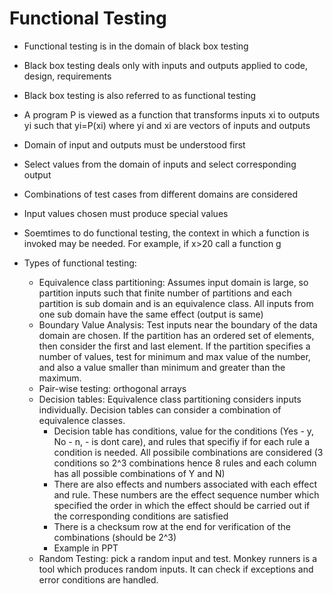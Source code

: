 #  Functional Testing  
* Functional testing is in the domain of black box testing  
* Black box testing deals only with inputs and outputs applied to code, design, requirements  
* Black box testing is also referred to as functional testing  
* A program P is viewed as a function that transforms inputs xi to outputs yi such that yi=P(xi) where yi and xi are vectors of inputs and outputs  
* Domain of input and outputs must be understood first  
* Select values from the domain of inputs and select corresponding output  
* Combinations of test cases from different domains are considered  
* Input values chosen must produce special values  
* Soemtimes to do functional testing, the context in which a function is invoked may be needed. For example, if x>20 call a function g  
  
* Types of functional testing:   
  * Equivalence class partitioning: Assumes input domain is large, so partition inputs such that finite number of partitions and each partition is sub domain and is an equivalence class. All inputs from one sub domain have the same effect (output is same)
  * Boundary Value Analysis: Test inputs near the boundary of the data domain are chosen. If the partition has an ordered set of elements, then consider the first and last element. If the partition specifies a number of values, test for minimum and max value of the number, and also a value smaller than minimum and greater than the maximum.    
  * Pair-wise testing: orthogonal arrays  
  * Decision tables: Equivalence class partitioning considers inputs individually. Decision tables can consider a combination of equivalence classes.   
    * Decision table has conditions, value for the conditions (Yes - y, No - n, - is dont care), and rules that specifiy if for each rule a condition is needed. All possibile combinations are considered (3 conditions so 2^3 combinations hence 8 rules and each column has all possible combinations of Y and N)  
    * There are also effects and numbers associated with each effect and rule. These numbers are the effect sequence number which specified the order in which the effect should be carried out if the corresponding conditions are satisfied  
    * There is a checksum row at the end for verification of the combinations (should be 2^3)  
    * Example in PPT
  * Random Testing: pick a random input and test. Monkey runners is a tool which produces random inputs. It can check if exceptions and error conditions are handled.   
  
